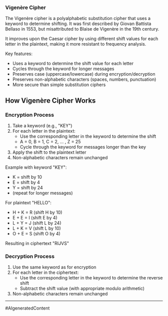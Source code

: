 ### Vigenère Cipher

The Vigenère cipher is a polyalphabetic substitution cipher that uses a keyword to determine shifting. It was first described by Giovan Battista Bellaso in 1553, but misattributed to Blaise de Vigenère in the 19th century.

It improves upon the Caesar cipher by using different shift values for each letter in the plaintext, making it more resistant to frequency analysis.

Key features:

- Uses a keyword to determine the shift value for each letter
- Cycles through the keyword for longer messages
- Preserves case (uppercase/lowercase) during encryption/decryption
- Preserves non-alphabetic characters (spaces, numbers, punctuation)
- More secure than simple substitution ciphers

## How Vigenère Cipher Works

### Encryption Process

1. Take a keyword (e.g., "KEY")
2. For each letter in the plaintext:
   - Use the corresponding letter in the keyword to determine the shift
   - A = 0, B = 1, C = 2, ... , Z = 25
   - Cycle through the keyword for messages longer than the key
3. Apply the shift to the plaintext letter
4. Non-alphabetic characters remain unchanged

Example with keyword "KEY":

- K = shift by 10
- E = shift by 4
- Y = shift by 24
- (repeat for longer messages)

For plaintext "HELLO":

- H + K = R (shift H by 10)
- E + E = I (shift E by 4)
- L + Y = J (shift L by 24)
- L + K = V (shift L by 10)
- O + E = S (shift O by 4)

Resulting in ciphertext "RIJVS"

### Decryption Process

1. Use the same keyword as for encryption
2. For each letter in the ciphertext:
   - Use the corresponding letter in the keyword to determine the reverse shift
   - Subtract the shift value (with appropriate modulo arithmetic)
3. Non-alphabetic characters remain unchanged

---

#AIgeneratedContent
